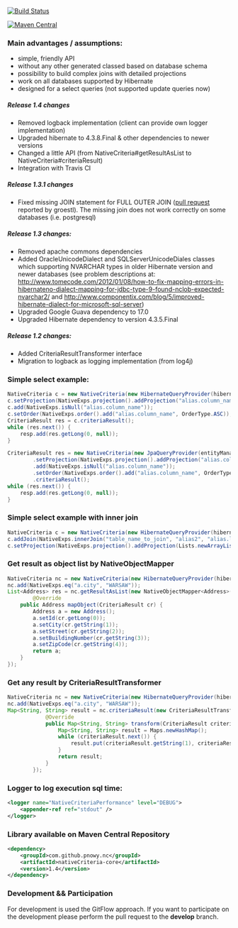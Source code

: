 
[![Build Status](https://travis-ci.org/pnowy/NativeCriteria.svg?branch=develop)](https://travis-ci.org/pnowy/NativeCriteria)

[![Maven Central](https://maven-badges.herokuapp.com/maven-central/cz.jirutka.rsql/rsql-parser/badge.svg)](https://maven-badges.herokuapp.com/maven-central/com.github.pnowy.nc/nativeCriteria-core)

### Main advantages / assumptions:
 * simple, friendly API
 * without any other generated classed based on database schema
 * possibility to build complex joins with detailed projections
 * work on all databases supported by Hibernate
 * designed for a select queries (not supported update queries now)

##### Release 1.4 changes
  * Removed logback implementation (client can provide own logger implementation)
  * Upgraded hibernate to 4.3.8.Final & other dependencies to newer versions
  * Changed a little API (from NativeCriteria#getResultAsList to NativeCriteria#criteriaResult)
  * Integration with Travis CI

##### Release 1.3.1 changes
 * Fixed missing JOIN statement for FULL OUTER JOIN ([pull request](https://github.com/pnowy/NativeCriteria/pull/1) reported by groestl).
   The missing join does not work correctly on some databases (i.e. postgresql)

##### Release 1.3 changes:
 * Removed apache commons dependencies
 * Added OracleUnicodeDialect and SQLServerUnicodeDiales classes which supporting NVARCHAR types in older Hibernate version and newer databases
 	(see problem descriptions at: http://www.tomecode.com/2012/01/08/how-to-fix-mapping-errors-in-hibernateno-dialect-mapping-for-jdbc-type-9-found-nclob-expected-nvarchar2/
 	 and http://www.componentix.com/blog/5/improved-hibernate-dialect-for-microsoft-sql-server)
 * Upgraded Google Guava dependency to 17.0
 * Upgraded Hibernate dependency to version 4.3.5.Final

##### Release 1.2 changes:
 * Added CriteriaResultTransformer interface
 * Migration to logback as logging implementation (from log4j)

### Simple select example:

```java
NativeCriteria c = new NativeCriteria(new HibernateQueryProvider(hibernateSession), "table_name", "alias");
c.setProjection(NativeExps.projection().addProjection("alias.column_name"));  
c.add(NativeExps.isNull("alias.column_name"));
c.setOrder(NativeExps.order().add("alias.column_name", OrderType.ASC));
CriteriaResult res = c.criteriaResult();
while (res.next()) {
	resp.add(res.getLong(0, null));
}

CriteriaResult res = new NativeCriteria(new JpaQueryProvider(entityManager), "table_name", "alias")
		.setProjection(NativeExps.projection().addProjection("alias.column_name"));  
		.add(NativeExps.isNull("alias.column_name"));
		.setOrder(NativeExps.order().add("alias.column_name", OrderType.ASC))
		.criteriaResult();
while (res.next()) {
	resp.add(res.getLong(0, null));
}
```
### Simple select example with inner join

```java
NativeCriteria c = new NativeCriteria(new HibernateQueryProvider(hibernateSession), "table_name", "alias");
c.addJoin(NativeExps.innerJoin("table_name_to_join", "alias2", "alias.left_column", "alias2.right_column"));
c.setProjection(NativeExps.projection().addProjection(Lists.newArrayList("alias.table_column","alias2.table_column")));
```

### Get result as object list by NativeObjectMapper

```java
NativeCriteria nc = new NativeCriteria(new HibernateQueryProvider(hibernateSession), "ADDRESS", "a");
nc.add(NativeExps.eq("a.city", "WARSAW"));
List<Address> res = nc.getResultAsList(new NativeObjectMapper<Address>() {
        @Override
	public Address mapObject(CriteriaResult cr) {
		Address a = new Address();
		a.setId(cr.getLong(0));
		a.setCity(cr.getString(1));
		a.setStreet(cr.getString(2));
		a.setBuildingNumber(cr.getString(3));
		a.setZipCode(cr.getString(4));
		return a;
	}
});

```

### Get any result by CriteriaResultTransformer

```java
NativeCriteria nc = new NativeCriteria(new HibernateQueryProvider(hibernateSession), "ADDRESS", "a");
nc.add(NativeExps.eq("a.city", "WARSAW"));
Map<String, String> result = nc.criteriaResult(new CriteriaResultTransformer<Map<String, String>>() {
			@Override
			public Map<String, String> transform(CriteriaResult criteriaResult) {
				Map<String, String> result = Maps.newHashMap();
				while (criteriaResult.next()) {
					result.put(criteriaResult.getString(1), criteriaResult.getString(4));
				}
				return result;
			}
		});

```

### Logger to log execution sql time:
```xml
<logger name="NativeCriteriaPerformance" level="DEBUG">
	<appender-ref ref="stdout" />
</logger>
```

### Library available on Maven Central Repository
```xml
<dependency>
	<groupId>com.github.pnowy.nc</groupId>
	<artifactId>nativeCriteria-core</artifactId>
	<version>1.4</version>
</dependency>
```

### Development && Participation

For development is used the GitFlow approach. If you want to participate on the development please perform the pull request to the **develop** branch.
